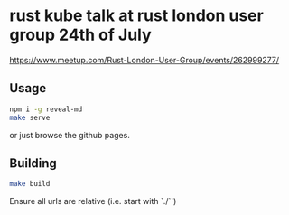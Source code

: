 # rust kube talk at rust london user group 24th of July

https://www.meetup.com/Rust-London-User-Group/events/262999277/

## Usage

```sh
npm i -g reveal-md
make serve
```

or just browse the github pages.

## Building

```sh
make build
```

Ensure all urls are relative (i.e. start with `./``)
